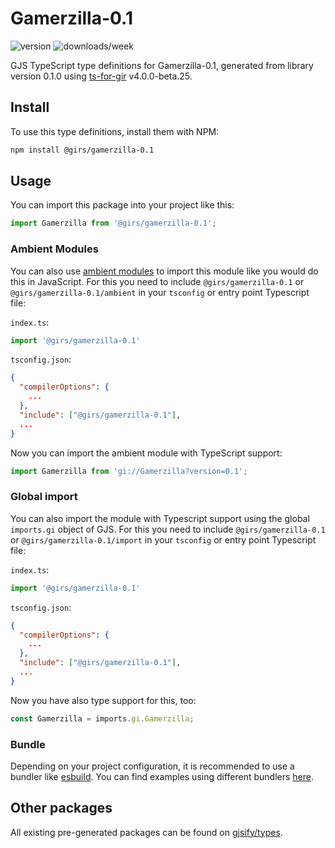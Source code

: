 
# Gamerzilla-0.1

![version](https://img.shields.io/npm/v/@girs/gamerzilla-0.1)
![downloads/week](https://img.shields.io/npm/dw/@girs/gamerzilla-0.1)


GJS TypeScript type definitions for Gamerzilla-0.1, generated from library version 0.1.0 using [ts-for-gir](https://github.com/gjsify/ts-for-gir) v4.0.0-beta.25.

## Install

To use this type definitions, install them with NPM:
```bash
npm install @girs/gamerzilla-0.1
```

## Usage

You can import this package into your project like this:
```ts
import Gamerzilla from '@girs/gamerzilla-0.1';
```

### Ambient Modules

You can also use [ambient modules](https://github.com/gjsify/ts-for-gir/tree/main/packages/cli#ambient-modules) to import this module like you would do this in JavaScript.
For this you need to include `@girs/gamerzilla-0.1` or `@girs/gamerzilla-0.1/ambient` in your `tsconfig` or entry point Typescript file:

`index.ts`:
```ts
import '@girs/gamerzilla-0.1'
```

`tsconfig.json`:
```json
{
  "compilerOptions": {
    ...
  },
  "include": ["@girs/gamerzilla-0.1"],
  ...
}
```

Now you can import the ambient module with TypeScript support: 

```ts
import Gamerzilla from 'gi://Gamerzilla?version=0.1';
```

### Global import

You can also import the module with Typescript support using the global `imports.gi` object of GJS.
For this you need to include `@girs/gamerzilla-0.1` or `@girs/gamerzilla-0.1/import` in your `tsconfig` or entry point Typescript file:

`index.ts`:
```ts
import '@girs/gamerzilla-0.1'
```

`tsconfig.json`:
```json
{
  "compilerOptions": {
    ...
  },
  "include": ["@girs/gamerzilla-0.1"],
  ...
}
```

Now you have also type support for this, too:

```ts
const Gamerzilla = imports.gi.Gamerzilla;
```

### Bundle

Depending on your project configuration, it is recommended to use a bundler like [esbuild](https://esbuild.github.io/). You can find examples using different bundlers [here](https://github.com/gjsify/ts-for-gir/tree/main/examples).

## Other packages

All existing pre-generated packages can be found on [gjsify/types](https://github.com/gjsify/types).


